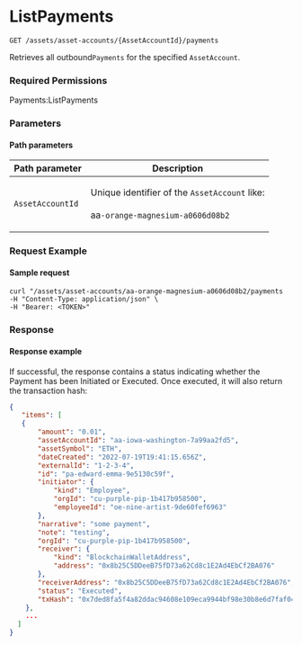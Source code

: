 # ListPayments

`GET /assets/asset-accounts/{AssetAccountId}/payments`

Retrieves all outbound`Payments` for the specified `AssetAccount`.&#x20;

### Required Permissions

Payments:ListPayments

### Parameters <a href="#parameters.1" id="parameters.1"></a>

#### Path parameters <a href="#path-parameters" id="path-parameters"></a>

| Path parameter   | Description                                                                                                        |
| ---------------- | ------------------------------------------------------------------------------------------------------------------ |
| `AssetAccountId` | <p>Unique identifier of the <code>AssetAccount</code> like:<br><br>aa<code>-orange-magnesium-a0606d08b2</code></p> |

### Request Example <a href="#request-example.1" id="request-example.1"></a>

#### Sample request <a href="#sample-request" id="sample-request"></a>

```shell
curl "/assets/asset-accounts/aa-orange-magnesium-a0606d08b2/payments
-H "Content-Type: application/json" \
-H "Bearer: <TOKEN>"
```

### Response <a href="#response" id="response"></a>

#### Response example <a href="#response-example" id="response-example"></a>

If successful, the response contains a status indicating whether the Payment has been Initiated or Executed.  Once executed, it will also return the transaction hash:

```json
{
   "items": [
   {
       "amount": "0.01",
       "assetAccountId": "aa-iowa-washington-7a99aa2fd5",
       "assetSymbol": "ETH",
       "dateCreated": "2022-07-19T19:41:15.656Z",
       "externalId": "1-2-3-4",
       "id": "pa-edward-emma-9e5130c59f",
       "initiator": {
           "kind": "Employee",
           "orgId": "cu-purple-pip-1b417b958500",
           "employeeId": "oe-nine-artist-9de60fef6963"
       },
       "narrative": "some payment",
       "note": "testing",
       "orgId": "cu-purple-pip-1b417b958500",
       "receiver": {
           "kind": "BlockchainWalletAddress",
           "address": "0x8b25C5DDeeB75fD73a62Cd8c1E2Ad4EbCf2BA076"
       },
       "receiverAddress": "0x8b25C5DDeeB75fD73a62Cd8c1E2Ad4EbCf2BA076",
       "status": "Executed",
       "txHash": "0x7ded8fa5f4a82ddac94608e109eca9944bf98e30b8e6d7faf04f591e0b5769c6"
    },
    ...
  ]
}
```
